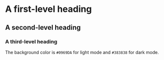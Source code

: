 # A first-level heading
## A second-level heading
### A third-level heading


The background color is `#0969DA` for light mode and `#383838` for dark mode.